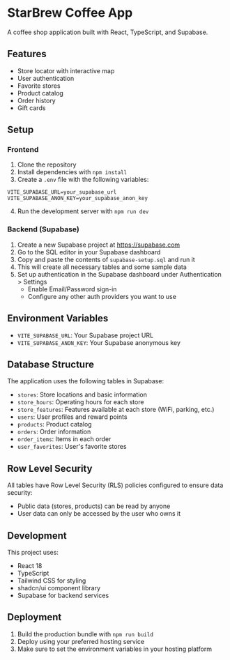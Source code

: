 
# StarBrew Coffee App

A coffee shop application built with React, TypeScript, and Supabase.

## Features
- Store locator with interactive map
- User authentication
- Favorite stores
- Product catalog
- Order history
- Gift cards

## Setup

### Frontend
1. Clone the repository
2. Install dependencies with `npm install`
3. Create a `.env` file with the following variables:
```
VITE_SUPABASE_URL=your_supabase_url
VITE_SUPABASE_ANON_KEY=your_supabase_anon_key
```
4. Run the development server with `npm run dev`

### Backend (Supabase)
1. Create a new Supabase project at https://supabase.com
2. Go to the SQL editor in your Supabase dashboard
3. Copy and paste the contents of `supabase-setup.sql` and run it
4. This will create all necessary tables and some sample data
5. Set up authentication in the Supabase dashboard under Authentication > Settings
   - Enable Email/Password sign-in
   - Configure any other auth providers you want to use

## Environment Variables
- `VITE_SUPABASE_URL`: Your Supabase project URL
- `VITE_SUPABASE_ANON_KEY`: Your Supabase anonymous key

## Database Structure
The application uses the following tables in Supabase:
- `stores`: Store locations and basic information
- `store_hours`: Operating hours for each store
- `store_features`: Features available at each store (WiFi, parking, etc.)
- `users`: User profiles and reward points
- `products`: Product catalog
- `orders`: Order information
- `order_items`: Items in each order
- `user_favorites`: User's favorite stores

## Row Level Security
All tables have Row Level Security (RLS) policies configured to ensure data security:
- Public data (stores, products) can be read by anyone
- User data can only be accessed by the user who owns it

## Development
This project uses:
- React 18
- TypeScript
- Tailwind CSS for styling
- shadcn/ui component library
- Supabase for backend services

## Deployment
1. Build the production bundle with `npm run build`
2. Deploy using your preferred hosting service
3. Make sure to set the environment variables in your hosting platform
